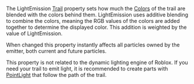 The LightEmission [Trail](https://create.roblox.com/docs/reference/engine/classes/Trail) property sets how much the [Colors](https://create.roblox.com/docs/reference/engine/classes/Trail#Color)
of the trail are blended with the colors behind them. LightEmission uses
additive blending to combine the colors, meaning the RGB values of the
colors are added together to determine the displayed color. This addition
is weighted by the value of LightEmission.

When changed this property instantly affects all particles owned by the
emitter, both current and future particles.

This property is not related to the dynamic lighting engine of Roblox. If
you need your trail to emit light, it is recommended to create parts with
[PointLight](https://create.roblox.com/docs/reference/engine/classes/PointLight) that follow the path of the trail.